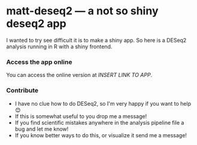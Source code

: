 # matt-deseq2 &mdash; a not so shiny deseq2 app

I wanted to try see difficult it is to make a shiny app.
So here is a DESeq2 analysis running in R with a shiny frontend.

### Access the app online
You can access the online version at _INSERT LINK TO APP_.

### Contribute
- I have no clue how to do DESeq2, so I'm very happy if you want to help :blush:
- If this is somewhat useful to you drop me a message!
- If you find scientific mistakes anywhere in the analysis pipeline file a bug and let me know!
- If you know better ways to do this, or visualize it send me a message!
